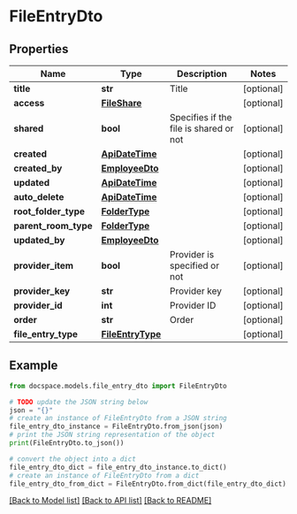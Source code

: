 # FileEntryDto


## Properties

Name | Type | Description | Notes
------------ | ------------- | ------------- | -------------
**title** | **str** | Title | [optional] 
**access** | [**FileShare**](FileShare.md) |  | [optional] 
**shared** | **bool** | Specifies if the file is shared or not | [optional] 
**created** | [**ApiDateTime**](ApiDateTime.md) |  | [optional] 
**created_by** | [**EmployeeDto**](EmployeeDto.md) |  | [optional] 
**updated** | [**ApiDateTime**](ApiDateTime.md) |  | [optional] 
**auto_delete** | [**ApiDateTime**](ApiDateTime.md) |  | [optional] 
**root_folder_type** | [**FolderType**](FolderType.md) |  | [optional] 
**parent_room_type** | [**FolderType**](FolderType.md) |  | [optional] 
**updated_by** | [**EmployeeDto**](EmployeeDto.md) |  | [optional] 
**provider_item** | **bool** | Provider is specified or not | [optional] 
**provider_key** | **str** | Provider key | [optional] 
**provider_id** | **int** | Provider ID | [optional] 
**order** | **str** | Order | [optional] 
**file_entry_type** | [**FileEntryType**](FileEntryType.md) |  | [optional] 

## Example

```python
from docspace.models.file_entry_dto import FileEntryDto

# TODO update the JSON string below
json = "{}"
# create an instance of FileEntryDto from a JSON string
file_entry_dto_instance = FileEntryDto.from_json(json)
# print the JSON string representation of the object
print(FileEntryDto.to_json())

# convert the object into a dict
file_entry_dto_dict = file_entry_dto_instance.to_dict()
# create an instance of FileEntryDto from a dict
file_entry_dto_from_dict = FileEntryDto.from_dict(file_entry_dto_dict)
```
[[Back to Model list]](../README.md#documentation-for-models) [[Back to API list]](../README.md#documentation-for-api-endpoints) [[Back to README]](../README.md)


